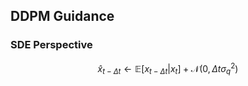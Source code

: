 ## DDPM Guidance



### SDE Perspective

$$
\hat{x}_{t-\Delta t} \leftarrow \mathbb{E}[x_{t-\Delta t} | x_t] + \mathcal{N}(0, \Delta t \sigma^2_q)
$$